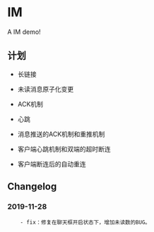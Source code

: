 # IM
A IM demo!

## 计划

- 长链接
- 未读消息原子化变更
- ACK机制
- 心跳

- 消息推送的ACK机制和重推机制
- 客户端心跳机制和双端的超时断连
- 客户端断连后的自动重连

## Changelog

### 2019-11-28
        - fix：修复在聊天框开启状态下，增加未读数的BUG。



